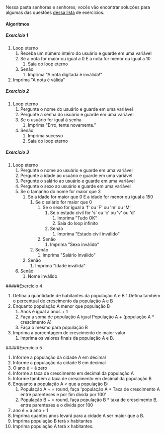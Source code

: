 Nessa pasta senhoras e senhores, vocês vão encontrar soluções para algumas das questões [dessa lista](https://wiki.python.org.br/EstruturaDeRepeticao) de exercícios.

#### Algoritmos

##### Exercício 1
1. Loop eterno
   1. Receba um número inteiro do usuário e guarde em uma variável
   2. Se a nota for maior ou igual a 0 E a nota for menor ou igual a 10
      1. Saia do loop eterno
   3. Senão
      1. Imprima "A nota digitada é inválida!" 
2. Imprima "A nota <valordanota> é válida"
##### Exercício 2
1. Loop eterno
   1. Pergunte o nome do usuário e guarde em uma variável
   2. Pergunte a senha do usuário e guarde em uma variável
   3. Se o usuário for igual à senha
      1. Imprima "Erro, tente novamente."
   4. Senão
      1. Imprima sucesso
      2. Saia do loop eterno
##### Exercício 3
1. Loop eterno
   1. Pergunte o nome ao usuário e guarde em uma variável
   2. Pergunte a idade ao usuário e guarde em uma variável
   3. Pergunte o salário ao usuário e guarde em uma variável
   4. Pergunte o sexo ao usuário e guarde em uma variável
   5. Se o tamanho do nome for maior que 3
      1. Se a idade for maior que 0 E a idade for menor ou igual a 150
         1. Se o salário for maior que 0
            1. Se o sexo for igual a 'f' ou 'F' ou 'm' ou 'M'
               1. Se o estado civil for 's' ou 'c' ou 'v' ou 'd'
                  1. Imprima "Tudo OK"
                  2. Saia do loop infinito
               2. Senão
                  1. Imprima "Estado civil inválido"
            2. Senão
               1. Imprima "Sexo inválido"
         2. Senão
            1. Imprima "Salário inválido"
      2. Senão
         1. Imprima "Idade inválida"
   2. Senão
      1. Nome inválido             

#####Exercício 4

1. Defina a quantidade de habitantes da população A e B
   1.Defina também o percentual de crescimento da população A e B
2. Enquanto população A menor que população B
   1. Anos é igual a anos + 1
   2. Faça a soma de população A igual População A + (população A * crescimento A)
   3. Faça o mesmo para população B
3. Imprima a porcentagem de crescimento de maior valor
   1. Imprima os valores finais da população A e B.
   
   
#####Exercício 5 


1. Informe a população da cidade A em decimal
2. Informe a população da cidade B em decimal
3. O ano é = à zero
4. Informe a taxa de crescimento em decimal da população A
5. Informe também a taxa de crescimento em decimal da população B
6. Enquanto a população A < que a população B:
   1. População A + = round, faça 'população A * Taxa de crescimento A entre parenteses e por fim divida por 100'
   2. População B + = round, faça população B * taxa de crescimento B, entre parenteses e o divida por 100
7. ano é = a ano + 1
8. Imprima quantos anos levará para a cidade A ser maior que a B.
9. Imprima população B terá x habitantes
10. Imprima população A terá x habitantes.
